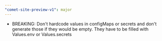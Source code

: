 ```yaml
---
"comet-site-preview-v1": major
---
```


- BREAKING: Don't hardcode values in configMaps or secrets and don't generate those if they would be empty. They have to be filled with Values.env or Values.secrets
